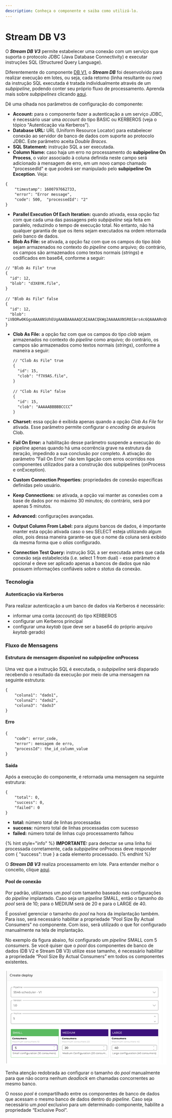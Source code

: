 ```yaml
---
description: Conheça o componente e saiba como utilizá-lo.
---
```


# Stream DB V3



O _**Stream DB V3**_ permite estabelecer uma conexão com um serviço que suporta o protocolo JDBC (Java Database Connectivity) e executar instruções SQL (Structured Query Language).

Diferentemente do componente [DB V1](db-v1.md), o _**Stream DB**_ foi desenvolvido para realizar execução em lotes, ou seja, cada retorno (linha resultante ou _row_) da instrução SQL executada é tratada individualmente através de um _subpipeline_, podendo conter seu próprio fluxo de processamento. Aprenda mais sobre _subpipelines_ clicando [aqui](../../build/pipelines/subpipelines.md).

Dê uma olhada nos parâmetros de configuração do componente:

* **Account:** para o componente fazer a autenticação a um serviço JDBC, é necessário usar uma _account_ do tipo BASIC ou KERBEROS (veja o tópico "Autenticação via Kerberos").
* **Database URL:** URL (Uniform Resource Locator) para estabelecer conexão ao servidor de banco de dados com suporte ao protocolo JDBC. Este parâmetro aceita _Double Braces_.
* **SQL Statement:** instrução SQL a ser executada.
* **Column Name:** caso haja um erro no processamento do **subpipeline On Process**, o valor associado à coluna definida neste campo será adicionado à mensagem de erro, em um novo campo chamado "processedId" e que poderá ser manipulado pelo **subpipeline On Exception**. Veja:

```
{  
    "timestamp": 1600797662733,  
    "error": "Error message",  
    "code": 500,  "processedId": "2"
}
```

* **Parallel Execution Of Each Iteration:** quando ativada, essa opção faz com que cada uma das passagens pelo _subpipeline_ seja feita em paralelo, reduzindo o tempo de execução total. No entanto, não há qualquer garantia de que os itens sejam executados na ordem retornada pelo banco de dados.
* **Blob As File:** se ativada, a opção faz com que os campos do tipo _blob_ sejam armazenados no contexto do _pipeline_ como arquivo; do contrário, os campos são armazenados como textos normais (_strings_) e codificados em base64, conforme a seguir:

```
// "Blob As File" true
{
  "id": 12,
  "blob": "d3X8YK.file",
}

// "Blob As File" false
{
  "id": 12,
  "blob": "iVBORw0KGgoAAAANSUhEUgAAABAAAAAQCAIAAACQkWg2AAAAAXNSR0IArs4c6QAAAARnQU1BAACxjwv8YQUAAAAJcEhZcwAADsMAAA7DAcdvqGQAAAAeSURBVDhPY1Da6EMSYiBJNVDxqAZiQmw0lAZHKAEAaskfEED3lr0AAAAASUVORK5CYII="
}
```

*   **Clob As File:** a opção faz com que os campos do tipo _clob_ sejam armazenados no contexto do _pipeline_ como arquivo; do contrário, os campos são armazenados como textos normais (_strings_), conforme a maneira a seguir:

    ```
    // "Clob As File" true
    {
      "id": 15,
      "clob": "f7X9AS.file",
    }

    // "Clob As File" false
    {
      "id": 15,
      "clob": "AAAAABBBBBCCCC”
    }
    ```
* **Charset:** essa opção é exibida apenas quando a opção _Clob As File_ for ativada. Esse parâmetro permite configurar o _encoding_ de arquivos Clob.
* **Fail On Error:** a habilitação desse parâmetro suspende a execução do pipeline apenas quando há uma ocorrência grave na estrutura da iteração, impedindo a sua conclusão por completo. A ativação do parâmetro "Fail On Error" não tem ligação com erros ocorridos nos componentes utilizados para a construção dos subpipelines (onProcess e onException).
* **Custom Connection Properties:** propriedades de conexão específicas definidas pelo usuário.
* **Keep Connections:** se ativada, a opção vai manter as conexões com a base de dados por no máximo 30 minutos; do contrário, será por apenas 5 minutos.
* **Advanced:** configurações avançadas.
* **Output Column From Label:** para alguns bancos de dados, é importante manter esta opção ativada caso o seu SELECT esteja utilizando algum _alias_, pois dessa maneira garante-se que o nome da coluna será exibido da mesma forma que o _alias_ configurado.
* **Connection Test Query:** instrução SQL a ser executada antes que cada conexão seja estabelecida (i.e. select 1 from dual) - esse parâmetro é opcional e deve ser aplicado apenas a bancos de dados que não possuem informações confiáveis sobre o _status_ da conexão.

### Tecnologia <a href="#tecnologia" id="tecnologia"></a>

#### **Autenticação via Kerberos** <a href="#autenticao-via-kerberos" id="autenticao-via-kerberos"></a>

Para realizar autenticação a um banco de dados via Kerberos é necessário:

* informar uma conta (_account_) do tipo KERBEROS
* configurar um Kerberos principal
* configurar uma _keytab_ (que deve ser a base64 do próprio arquivo _keytab_ gerado)

### Fluxo de Mensagens <a href="#fluxo-de-mensagens" id="fluxo-de-mensagens"></a>

#### **Estrutura de mensagem disponível no **_**subpipeline**_** onProcess** <a href="#estrutura-de-mensagem-disponvel-no-subpipeline-onprocess" id="estrutura-de-mensagem-disponvel-no-subpipeline-onprocess"></a>

Uma vez que a instrução SQL é executada, o _subpipeline_ será disparado recebendo o resultado da execução por meio de uma mensagem na seguinte estrutura:

```
{  
    "coluna1": "dado1",   
    "coluna2": "dado2",  
    "coluna3": "dado3"
}
```

#### Erro <a href="#erro" id="erro"></a>

```
{   
    "code": error_code,   
    "error": mensagem de erro,   
    "processId": the_id_column_value
}
```

#### Saída <a href="#sada" id="sada"></a>

Após a execução do componente, é retornada uma mensagem na seguinte estrutura:

```
{   
    "total": 0,   
    "success": 0,   
    "failed": 0
}
```

* **total:** número total de linhas processadas
* **success:** número total de linhas processadas com sucesso
* **failed:** número total de linhas cujo processamento falhou

{% hint style="info" %}
**IMPORTANTE:** para detectar se uma linha foi processada corretamente, cada _subpipeline_ onProcess deve responder com { "success": true } a cada elemento processado.
{% endhint %}

O _**Stream DB V3**_ realiza processamento em lote. Para entender melhor o conceito, clique [aqui](../../tutoriais-e-melhores-praticas/processamento-em-lote.md).

#### Pool de conexão <a href="#h_cf06a705b9" id="h_cf06a705b9"></a>

Por padrão, utilizamos um _pool_ com tamanho baseado nas configurações do _pipeline_ implantado. Caso seja um _pipeline_ SMALL, então o tamanho do _pool_ será de 10; para o MEDIUM será de 20 e para o LARGE de 40.

É possível gerenciar o tamanho do _pool_ na hora da implantação também. Para isso, será necessário habilitar a propriedade "Pool Size By Actual Consumers" no componente. Com isso, será utilizado o que for configurado manualmente na tela de implantação.

No exemplo da figura abaixo, foi configurado um _pipeline_ SMALL com 5 _consumers_. Se você quiser que o _pool_ dos componentes de banco de dados (DB V2 e Stream DB V3) utilize esse tamanho, é necessário habilitar a propriedade “Pool Size By Actual Consumers” em todos os componentes existentes.

![](<../../.gitbook/assets/streamdb v3.png>)



Tenha atenção redobrada ao configurar o tamanho do _pool_ manualmente para que não ocorra nenhum _deadlock_ em chamadas concorrentes ao mesmo banco.

O nosso _pool_ é compartilhado entre os componentes de banco de dados que acessam o mesmo banco de dados dentro do _pipeline_. Caso seja necessário um _pool_ exclusivo para um determinado componente, habilite a propriedade “Exclusive Pool”.
